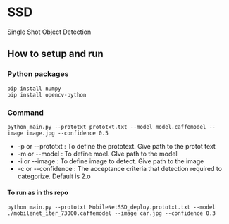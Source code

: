 # SSD
Single Shot Object Detection


## How to setup and run

### Python packages

`pip install numpy`  
`pip install opencv-python`  

### Command
`python main.py --prototxt prototxt.txt --model model.caffemodel --image image.jpg --confidence 0.5`
- -p or --prototxt : To define the prototext. Give path to the protot text
- -m or --model : To define moel. GIve path to the model 
- -i or --image : To define image to detect. Give path to the image
- -c or --confidence :  The acceptance criteria that detection required to categorize. Default is 2.o

#### To run as in ths repo
`python main.py --prototxt MobileNetSSD_deploy.prototxt.txt --model ./mobilenet_iter_73000.caffemodel --image car.jpg --confidence 0.3
`
